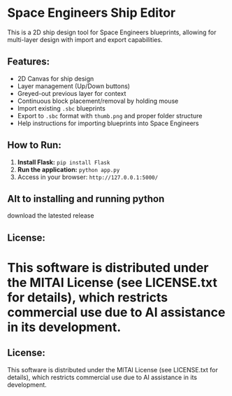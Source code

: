 # Space Engineers Ship Editor

This is a 2D ship design tool for Space Engineers blueprints, allowing for multi-layer design with import and export capabilities.

## Features:
- 2D Canvas for ship design
- Layer management (Up/Down buttons)
- Greyed-out previous layer for context
- Continuous block placement/removal by holding mouse
- Import existing `.sbc` blueprints
- Export to `.sbc` format with `thumb.png` and proper folder structure
- Help instructions for importing blueprints into Space Engineers

## How to Run:
1.  **Install Flask:** `pip install Flask`
2.  **Run the application:** `python app.py`
3.  Access in your browser: `http://127.0.0.1:5000/`

## Alt to installing and running python
 download the latested release 

## License:
This software is distributed under the MITAI License (see LICENSE.txt for details), which restricts commercial use due to AI assistance in its development. 
=======

## License:
This software is distributed under the MITAI License (see LICENSE.txt for details), which restricts commercial use due to AI assistance in its development. 

